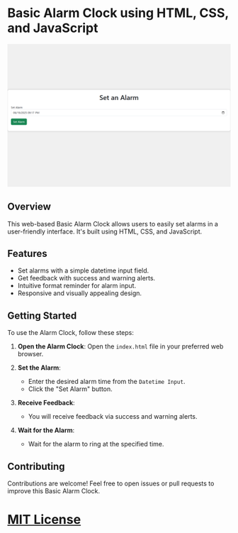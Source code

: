 # Basic Alarm Clock using HTML, CSS, and JavaScript

![Demo](Demo.png)

## Overview

This web-based Basic Alarm Clock allows users to easily set alarms in a user-friendly interface. It's built using HTML, CSS, and JavaScript.

## Features

- Set alarms with a simple datetime input field.
- Get feedback with success and warning alerts.
- Intuitive format reminder for alarm input.
- Responsive and visually appealing design.

## Getting Started

To use the Alarm Clock, follow these steps:

1. **Open the Alarm Clock**: Open the `index.html` file in your preferred web browser.

2. **Set the Alarm**:
   - Enter the desired alarm time from the `Datetime Input`.
   - Click the "Set Alarm" button.

3. **Receive Feedback**:
   - You will receive feedback via success and warning alerts.

4. **Wait for the Alarm**:
   - Wait for the alarm to ring at the specified time.

## Contributing

Contributions are welcome! Feel free to open issues or pull requests to improve this Basic Alarm Clock.

# [MIT License](LICENSE)


